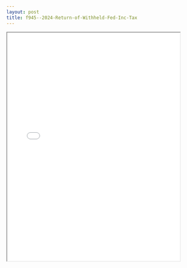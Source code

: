 ```yaml
---
layout: post
title: f945--2024-Return-of-Withheld-Fed-Inc-Tax
---
```


<div class="pdf-container">
<iframe src="/ea/assets/pdfs/f945--2024-Return-of-Withheld-Fed-Inc-Tax.pdf" height="600" width="90%" allowFullScreen="true"></iframe>
</div>

